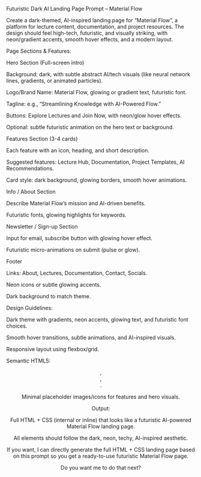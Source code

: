 Futuristic Dark AI Landing Page Prompt – Material Flow

Create a dark-themed, AI-inspired landing page for “Material Flow”, a platform for lecture content, documentation, and project resources. The design should feel high-tech, futuristic, and visually striking, with neon/gradient accents, smooth hover effects, and a modern layout.

Page Sections & Features:

Hero Section (Full-screen intro)

Background: dark, with subtle abstract AI/tech visuals (like neural network lines, gradients, or animated particles).

Logo/Brand Name: Material Flow, glowing or gradient text, futuristic font.

Tagline: e.g., “Streamlining Knowledge with AI-Powered Flow.”

Buttons: Explore Lectures and Join Now, with neon/glow hover effects.

Optional: subtle futuristic animation on the hero text or background.

Features Section (3-4 cards)

Each feature with an icon, heading, and short description.

Suggested features: Lecture Hub, Documentation, Project Templates, AI Recommendations.

Card style: dark background, glowing borders, smooth hover animations.

Info / About Section

Describe Material Flow’s mission and AI-driven benefits.

Futuristic fonts, glowing highlights for keywords.

Newsletter / Sign-up Section

Input for email, subscribe button with glowing hover effect.

Futuristic micro-animations on submit (pulse or glow).

Footer

Links: About, Lectures, Documentation, Contact, Socials.

Neon icons or subtle glowing accents.

Dark background to match theme.

Design Guidelines:

Dark theme with gradients, neon accents, glowing text, and futuristic font choices.

Smooth hover transitions, subtle animations, and AI-inspired visuals.

Responsive layout using flexbox/grid.

Semantic HTML5: <header>, <section>, <footer>.

Minimal placeholder images/icons for features and hero visuals.

Output:

Full HTML + CSS (internal or inline) that looks like a futuristic AI-powered Material Flow landing page.

All elements should follow the dark, neon, techy, AI-inspired aesthetic.

If you want, I can directly generate the full HTML + CSS landing page based on this prompt so you get a ready-to-use futuristic Material Flow page.

Do you want me to do that next?
